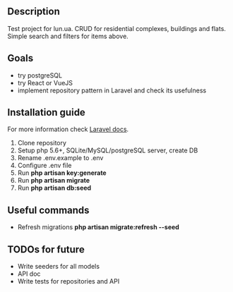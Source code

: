 
## Description

Test project for lun.ua. CRUD for residential complexes, buildings and flats. Simple search and filters for items above.


## Goals

- try postgreSQL
- try React or VueJS
- implement repository pattern in Laravel and check its usefulness


## Installation guide

For more information check [Laravel docs](https://laravel.com/docs/5.4/installation).

1. Clone repository
2. Setup php 5.6+, SQLite/MySQL/postgreSQL server, create DB
3. Rename .env.example to .env
4. Configure .env file
5. Run **php artisan key:generate**
6. Run **php artisan migrate**
7. Run **php artisan db:seed**

## Useful commands

- Refresh migrations **php artisan migrate:refresh --seed**

## TODOs for future
- Write seeders for all models
- API doc
- Write tests for repositories and API
